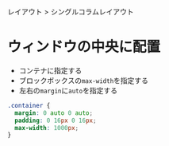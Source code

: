 レイアウト > シングルコラムレイアウト
# ウィンドウの中央に配置
- コンテナに指定する
- ブロックボックスの```max-width```を指定する
- 左右の```margin```に```auto```を指定する
```css
.container {
  margin: 0 auto 0 auto;
  padding: 0 16px 0 16px;
  max-width: 1000px;
}
```
